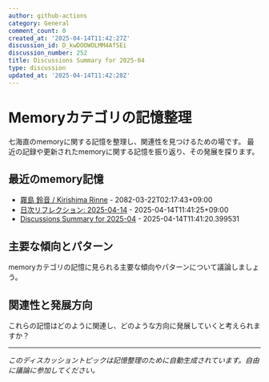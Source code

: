 ```yaml
---
author: github-actions
category: General
comment_count: 0
created_at: '2025-04-14T11:42:27Z'
discussion_id: D_kwDOOWOLMM4AfSEi
discussion_number: 252
title: Discussions Summary for 2025-04
type: discussion
updated_at: '2025-04-14T11:42:28Z'
---
```


# Memoryカテゴリの記憶整理

七海直のmemoryに関する記憶を整理し、関連性を見つけるための場です。
最近の記録や更新されたmemoryに関する記憶を振り返り、その発展を探ります。

## 最近のmemory記憶

- [霧島 鈴音 / Kirishima Rinne](memory/relationships/kirishima_rinne.md) - 2082-03-22T02:17:43+09:00
- [日次リフレクション: 2025-04-14](memory/thoughts/daily_reflection_2025-04-14.md) - 2025-04-14T11:41:25+09:00
- [Discussions Summary for 2025-04](memory/discussion_summaries/discussion_summary_2025-04.md) - 2025-04-14T11:41:20.399531

## 主要な傾向とパターン

memoryカテゴリの記憶に見られる主要な傾向やパターンについて議論しましょう。

## 関連性と発展方向

これらの記憶はどのように関連し、どのような方向に発展していくと考えられますか？

---

*このディスカッショントピックは記憶整理のために自動生成されています。自由に議論に参加してください。*
